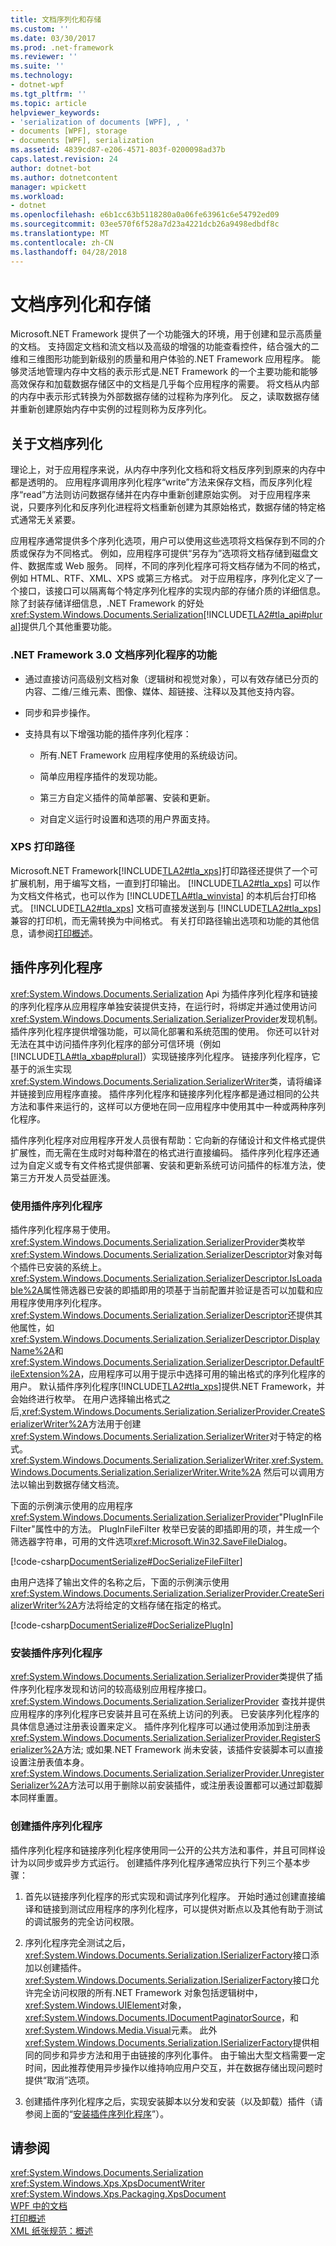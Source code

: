 ```yaml
---
title: 文档序列化和存储
ms.custom: ''
ms.date: 03/30/2017
ms.prod: .net-framework
ms.reviewer: ''
ms.suite: ''
ms.technology:
- dotnet-wpf
ms.tgt_pltfrm: ''
ms.topic: article
helpviewer_keywords:
- 'serialization of documents [WPF], , '
- documents [WPF], storage
- documents [WPF], serialization
ms.assetid: 4839cd87-e206-4571-803f-0200098ad37b
caps.latest.revision: 24
author: dotnet-bot
ms.author: dotnetcontent
manager: wpickett
ms.workload:
- dotnet
ms.openlocfilehash: e6b1cc63b5118280a0a06fe63961c6e54792ed09
ms.sourcegitcommit: 03ee570f6f528a7d23a4221dcb26a9498edbdf8c
ms.translationtype: MT
ms.contentlocale: zh-CN
ms.lasthandoff: 04/28/2018
---
```

# <a name="document-serialization-and-storage"></a>文档序列化和存储
Microsoft.NET Framework 提供了一个功能强大的环境，用于创建和显示高质量的文档。  支持固定文档和流文档以及高级的增强的功能查看控件，结合强大的二维和三维图形功能到新级别的质量和用户体验的.NET Framework 应用程序。  能够灵活地管理内存中文档的表示形式是.NET Framework 的一个主要功能和能够高效保存和加载数据存储区中的文档是几乎每个应用程序的需要。  将文档从内部的内存中表示形式转换为外部数据存储的过程称为序列化。  反之，读取数据存储并重新创建原始内存中实例的过程则称为反序列化。  
  
 
  
<a name="AboutSerialization"></a>   
## <a name="about-document-serialization"></a>关于文档序列化  
 理论上，对于应用程序来说，从内存中序列化文档和将文档反序列到原来的内存中都是透明的。  应用程序调用序列化程序“write”方法来保存文档，而反序列化程序“read”方法则访问数据存储并在内存中重新创建原始实例。  对于应用程序来说，只要序列化和反序列化进程将文档重新创建为其原始格式，数据存储的特定格式通常无关紧要。  
  
 应用程序通常提供多个序列化选项，用户可以使用这些选项将文档保存到不同的介质或保存为不同格式。  例如，应用程序可提供“另存为”选项将文档存储到磁盘文件、数据库或 Web 服务。  同样，不同的序列化程序可将文档存储为不同的格式，例如 HTML、RTF、XML、XPS 或第三方格式。  对于应用程序，序列化定义了一个接口，该接口可以隔离每个特定序列化程序的实现内部的存储介质的详细信息。  除了封装存储详细信息，.NET Framework 的好处<xref:System.Windows.Documents.Serialization>[!INCLUDE[TLA2#tla_api#plural](../../../../includes/tla2sharptla-apisharpplural-md.md)]提供几个其他重要功能。  
  
### <a name="features-of-net-framework-30-document-serializers"></a>.NET Framework 3.0 文档序列化程序的功能  
  
-   通过直接访问高级别文档对象（逻辑树和视觉对象），可以有效存储已分页的内容、二维/三维元素、图像、媒体、超链接、注释以及其他支持内容。  
  
-   同步和异步操作。  
  
-   支持具有以下增强功能的插件序列化程序：  
  
    -   所有.NET Framework 应用程序使用的系统级访问。  
  
    -   简单应用程序插件的发现功能。  
  
    -   第三方自定义插件的简单部署、安装和更新。  
  
    -   对自定义运行时设置和选项的用户界面支持。  
  
### <a name="xps-print-path"></a>XPS 打印路径  
 Microsoft.NET Framework[!INCLUDE[TLA2#tla_xps](../../../../includes/tla2sharptla-xps-md.md)]打印路径还提供了一个可扩展机制，用于编写文档，一直到打印输出。  [!INCLUDE[TLA2#tla_xps](../../../../includes/tla2sharptla-xps-md.md)] 可以作为文档文件格式，也可以作为 [!INCLUDE[TLA#tla_winvista](../../../../includes/tlasharptla-winvista-md.md)] 的本机后台打印格式。  [!INCLUDE[TLA2#tla_xps](../../../../includes/tla2sharptla-xps-md.md)] 文档可直接发送到与 [!INCLUDE[TLA2#tla_xps](../../../../includes/tla2sharptla-xps-md.md)] 兼容的打印机，而无需转换为中间格式。  有关打印路径输出选项和功能的其他信息，请参阅[打印概述](../../../../docs/framework/wpf/advanced/printing-overview.md)。  
  
<a name="PluginSerializers"></a>   
## <a name="plug-in-serializers"></a>插件序列化程序  
 <xref:System.Windows.Documents.Serialization> Api 为插件序列化程序和链接的序列化程序从应用程序单独安装提供支持，在运行时，将绑定并通过使用访问<xref:System.Windows.Documents.Serialization.SerializerProvider>发现机制。  插件序列化程序提供增强功能，可以简化部署和系统范围的使用。  你还可以针对无法在其中访问插件序列化程序的部分可信环境（例如 [!INCLUDE[TLA#tla_xbap#plural](../../../../includes/tlasharptla-xbapsharpplural-md.md)]）实现链接序列化程序。  链接序列化程序，它基于的派生实现<xref:System.Windows.Documents.Serialization.SerializerWriter>类，请将编译并链接到应用程序直接。  插件序列化程序和链接序列化程序都是通过相同的公共方法和事件来运行的，这样可以方便地在同一应用程序中使用其中一种或两种序列化程序。  
  
 插件序列化程序对应用程序开发人员很有帮助：它向新的存储设计和文件格式提供扩展性，而无需在生成时对每种潜在的格式进行直接编码。  插件序列化程序还通过为自定义或专有文件格式提供部署、安装和更新系统可访问插件的标准方法，使第三方开发人员受益匪浅。  
  
### <a name="using-a-plug-in-serializer"></a>使用插件序列化程序  
 插件序列化程序易于使用。  <xref:System.Windows.Documents.Serialization.SerializerProvider>类枚举<xref:System.Windows.Documents.Serialization.SerializerDescriptor>对象对每个插件已安装的系统上。  <xref:System.Windows.Documents.Serialization.SerializerDescriptor.IsLoadable%2A>属性筛选器已安装的即插即用的项基于当前配置并验证是否可以加载和应用程序使用序列化程序。  <xref:System.Windows.Documents.Serialization.SerializerDescriptor>还提供其他属性，如<xref:System.Windows.Documents.Serialization.SerializerDescriptor.DisplayName%2A>和<xref:System.Windows.Documents.Serialization.SerializerDescriptor.DefaultFileExtension%2A>，应用程序可以用于提示中选择可用的输出格式的序列化程序的用户。  默认插件序列化程序[!INCLUDE[TLA2#tla_xps](../../../../includes/tla2sharptla-xps-md.md)]提供.NET Framework，并会始终进行枚举。  在用户选择输出格式之后,<xref:System.Windows.Documents.Serialization.SerializerProvider.CreateSerializerWriter%2A>方法用于创建<xref:System.Windows.Documents.Serialization.SerializerWriter>对于特定的格式。  <xref:System.Windows.Documents.Serialization.SerializerWriter>.<xref:System.Windows.Documents.Serialization.SerializerWriter.Write%2A> 然后可以调用方法以输出到数据存储文档流。  
  
 下面的示例演示使用的应用程序<xref:System.Windows.Documents.Serialization.SerializerProvider>"PlugInFileFilter"属性中的方法。  PlugInFileFilter 枚举已安装的即插即用的项，并生成一个筛选器字符串，可用的文件选项<xref:Microsoft.Win32.SaveFileDialog>。  
  
 [!code-csharp[DocumentSerialize#DocSerializeFileFilter](../../../../samples/snippets/csharp/VS_Snippets_Wpf/DocumentSerialize/CSharp/ThumbViewer.cs#docserializefilefilter)]  
  
 由用户选择了输出文件的名称之后，下面的示例演示使用<xref:System.Windows.Documents.Serialization.SerializerProvider.CreateSerializerWriter%2A>方法将给定的文档存储在指定的格式。  
  
 [!code-csharp[DocumentSerialize#DocSerializePlugIn](../../../../samples/snippets/csharp/VS_Snippets_Wpf/DocumentSerialize/CSharp/ThumbViewer.cs#docserializeplugin)]  
  
<a name="InstallingPluginSerializers"></a>   
### <a name="installing-plug-in-serializers"></a>安装插件序列化程序  
 <xref:System.Windows.Documents.Serialization.SerializerProvider>类提供了插件序列化程序发现和访问的较高级别应用程序接口。  <xref:System.Windows.Documents.Serialization.SerializerProvider> 查找并提供应用程序的序列化程序已安装并且可在系统上访问的列表。  已安装序列化程序的具体信息通过注册表设置来定义。  插件序列化程序可以通过使用添加到注册表<xref:System.Windows.Documents.Serialization.SerializerProvider.RegisterSerializer%2A>方法; 或如果.NET Framework 尚未安装，该插件安装脚本可以直接设置注册表值本身。  <xref:System.Windows.Documents.Serialization.SerializerProvider.UnregisterSerializer%2A>方法可以用于删除以前安装插件，或注册表设置都可以通过卸载脚本同样重置。  
  
### <a name="creating-a-plug-in-serializer"></a>创建插件序列化程序  
 插件序列化程序和链接序列化程序使用同一公开的公共方法和事件，并且可同样设计为以同步或异步方式运行。  创建插件序列化程序通常应执行下列三个基本步骤：  
  
1.  首先以链接序列化程序的形式实现和调试序列化程序。  开始时通过创建直接编译和链接到测试应用程序的序列化程序，可以提供对断点以及其他有助于测试的调试服务的完全访问权限。  
  
2.  序列化程序完全测试之后，<xref:System.Windows.Documents.Serialization.ISerializerFactory>接口添加以创建插件。  <xref:System.Windows.Documents.Serialization.ISerializerFactory>接口允许完全访问权限的所有.NET Framework 对象包括逻辑树中，<xref:System.Windows.UIElement>对象， <xref:System.Windows.Documents.IDocumentPaginatorSource>，和<xref:System.Windows.Media.Visual>元素。  此外<xref:System.Windows.Documents.Serialization.ISerializerFactory>提供相同的同步和异步方法和用于由链接的序列化事件。  由于输出大型文档需要一定时间，因此推荐使用异步操作以维持响应用户交互，并在数据存储出现问题时提供“取消”选项。  
  
3.  创建插件序列化程序之后，实现安装脚本以分发和安装（以及卸载）插件（请参阅上面的“[安装插件序列化程序](#InstallingPluginSerializers)”）。  
  
## <a name="see-also"></a>请参阅  
 <xref:System.Windows.Documents.Serialization>  
 <xref:System.Windows.Xps.XpsDocumentWriter>  
 <xref:System.Windows.Xps.Packaging.XpsDocument>  
 [WPF 中的文档](../../../../docs/framework/wpf/advanced/documents-in-wpf.md)  
 [打印概述](../../../../docs/framework/wpf/advanced/printing-overview.md)  
 [XML 纸张规范：概述](http://go.microsoft.com/fwlink?LinkID=106246)
